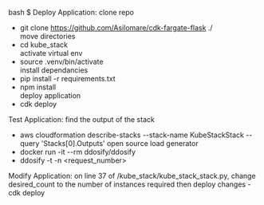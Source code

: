 bash $
Deploy Application:
clone repo
  - git clone https://github.com/Asilomare/cdk-fargate-flask ./\
 move directories
  - cd kube_stack\
 activate virtual env
  - source .venv/bin/activate\
 install dependancies
  - pip install -r requirements.txt
  - npm install\
 deploy application
  - cdk deploy

Test Application:
  find the output of the stack
  - aws cloudformation describe-stacks --stack-name KubeStackStack --query 'Stacks[0].Outputs' 
  open source load generator
  - docker run -it --rm ddosify/ddosify
  - ddosify -t <put the output link here> -n <request_number>
  
Modify Application:
  on line 37 of /kube_stack/kube_stack_stack.py, change desired_count to the number of instances required
  then deploy changes
  -cdk deploy
